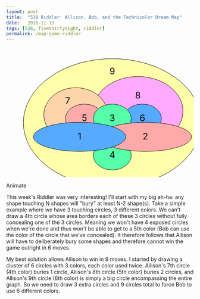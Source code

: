 ```yaml
---
layout: post
title:  "538 Riddler: Allison, Bob, and the Technicolor Dream Map"
date:   2016-11-13
tags: [538, fivethirtyeight, riddler]
permalink: /map-game-riddler
---
```


<svg id="map-game-riddler" style="display:block; margin-left:auto; margin-right:auto;" width="580" height="400" xmlns="http://www.w3.org/2000/svg">
  <g>
    <ellipse stroke="#000000" ry="172" rx="239" cy="202" cx="285" fill="#ffffaa"/>
    <text x="285" y="65" dy="0.3em" text-anchor="middle" font-size="24">9</text>
  </g>
  <g>
    <ellipse stroke="#000000" ry="93" rx="121" cy="171" cx="354" fill="#ffaaff"/>
    <text x="354" y="130" dy="0.3em" text-anchor="middle" font-size="24">8</text>
  </g>
  <g>
    <ellipse stroke="#000000" ry="73" rx="86" cy="181" cx="187" fill="#ffd4aa"/>
    <text x="165" y="145" dy="0.3em" text-anchor="middle" font-size="24">7</text>
  </g>
  <g>
    <ellipse stroke="#000000" ry="39" rx="51" cy="191" cx="366" fill="#56aaff"/>
    <text x="366" y="191" dy="0.3em" text-anchor="middle" font-size="24">6</text>
  </g>
  <g>
    <ellipse stroke="#000000" ry="39" rx="51" cy="191" cx="210" fill="#ffaaaa"/>
    <text x="210" y="191" dy="0.3em" text-anchor="middle" font-size="24">5</text>
  </g>
  <g>
    <ellipse stroke="#000000" ry="39" rx="51" cy="290" cx="285" fill="#56ffaa"/>
    <text x="285" y="290" dy="0.3em" text-anchor="middle" font-size="24">4</text>
  </g>
  <g>
    <ellipse stroke="#000000" ry="39" rx="51" cy="191" cx="285" fill="#56ffaa"/>
    <text x="285" y="191" dy="0.3em" text-anchor="middle" font-size="24">3</text>
  </g>
  <g>
    <ellipse stroke="#000000" ry="39" rx="124" cy="240" cx="374" fill="#ffaaaa"/>
    <text x="374" y="240" dy="0.3em" text-anchor="middle" font-size="24">2</text>
  </g>
  <g>
    <ellipse stroke="#000000" ry="39" rx="124" cy="240" cx="197" fill="#56aaff"/>
    <text x="197" y="240" dy="0.3em" text-anchor="middle" font-size="24">1</text>
  </g>
</svg>

<a class="animate">Animate</a>

This week's Riddler was very interesting!  I'll start with my big ah-ha: any shape touching N shapes will "bury" at least N-2 shape(s).  Take a simple example where we have 3 touching circles, 3 different colors.  We can't draw a 4th circle whose area borders each of these 3 circles without fully concealing one of the 3 circles.  Meaning we won't have 4 exposed circles when we're done and thus won't be able to get to a 5th color (Bob can use the color of the circle that we've concealed).  It therefore follows that Allison will have to deliberately bury some shapes and therefore cannot win the game outright in 6 moves.

My best solution allows Allison to win in 9 moves.  I started by drawing a cluster of 6 circles with 3 colors, each color used twice.  Allison's 7th circle (4th color) buries 1 circle, Allison's 8th circle (5th color) buries 2 circles, and Allison's 9th circle (6th color) is simply a big circle encompassing the entire graph.  So we need to draw 3 extra circles and 9 circles total to force Bob to use 6 different colors.

<script type="text/javascript">
  $(document).ready(function(){  

    svg = $("svg#map-game-riddler")
    elements = svg.find("g");

    function loop(el){
      el.show(0);
      next_el = el.prev();
      if (next_el.length > 0){
        setTimeout(function(){ loop(next_el); }, 750);         
      }
    }

    svg.next().find("a.animate").click(function(){
      elements.hide(0);
      loop(elements.last());      
    });

  });
</script>
